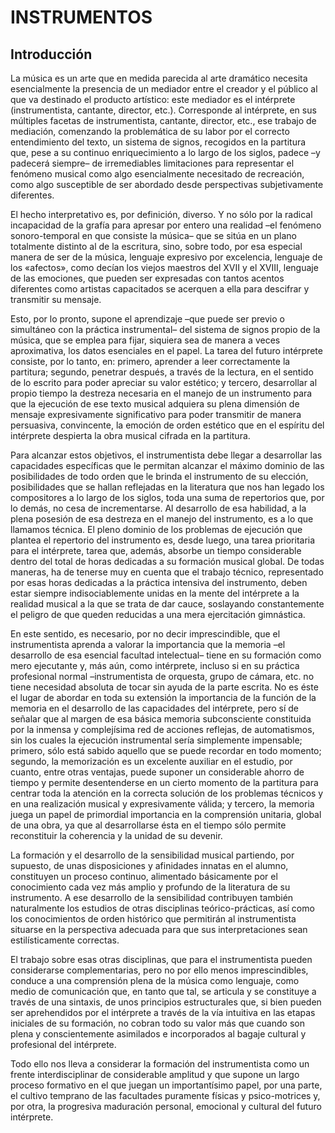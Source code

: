 # **INSTRUMENTOS**

## **Introducción**

La música es un arte que en medida parecida al arte dramático necesita esencialmente la presencia de un mediador entre el creador y el público al que va destinado el producto artístico: este mediador es el intérprete (instrumentista, cantante, director, etc.). Corresponde al intérprete, en sus múltiples facetas de instrumentista, cantante, director, etc., ese trabajo de mediación, comenzando la problemática de su labor por el correcto entendimiento del texto, un sistema de signos, recogidos en la partitura que, pese a su continuo enriquecimiento a lo largo de los siglos, padece –y padecerá siempre– de irremediables limitaciones para representar el fenómeno musical como algo esencialmente necesitado de recreación, como algo susceptible de ser abordado desde perspectivas subjetivamente diferentes. 

El hecho interpretativo es, por definición, diverso. Y no sólo por la radical incapacidad de la grafía para apresar por entero una realidad –el fenómeno sonoro-temporal en que consiste la música– que se sitúa en un plano totalmente distinto al de la escritura, sino, sobre todo, por esa especial manera de ser de la música, lenguaje expresivo por excelencia, lenguaje de los «afectos», como decían los viejos maestros del XVII y el XVIII, lenguaje de las emociones, que pueden ser expresadas con tantos acentos diferentes como artistas capacitados se acerquen a ella para descifrar y transmitir su mensaje. 

Esto, por lo pronto, supone el aprendizaje –que puede ser previo o simultáneo con la práctica instrumental– del sistema de signos propio de la música, que se emplea para fijar, siquiera sea de manera a veces aproximativa, los datos esenciales en el papel. La tarea del futuro intérprete consiste, por lo tanto, en: primero, aprender a leer correctamente la partitura; segundo, penetrar después, a través de la lectura, en el sentido de lo escrito para poder apreciar su valor estético; y tercero, desarrollar al propio tiempo la destreza necesaria en el manejo de un instrumento para que la ejecución de ese texto musical adquiera su plena dimensión de mensaje expresivamente significativo para poder transmitir de manera persuasiva, convincente, la emoción de orden estético que en el espíritu del intérprete despierta la obra musical cifrada en la partitura.

Para alcanzar estos objetivos, el instrumentista debe llegar a desarrollar las capacidades específicas que le permitan alcanzar el máximo dominio de las posibilidades de todo orden que le brinda el instrumento de su elección, posibilidades que se hallan reflejadas en la literatura que nos han legado los compositores a lo largo de los siglos, toda una suma de repertorios que, por lo demás, no cesa de incrementarse. Al desarrollo de esa habilidad, a la plena posesión de esa destreza en el manejo del instrumento, es a lo que llamamos técnica. El pleno dominio de los problemas de ejecución que plantea el repertorio del instrumento es, desde luego, una tarea prioritaria para el intérprete, tarea que, además, absorbe un tiempo considerable dentro del total de horas dedicadas a su formación musical global. De todas maneras, ha de tenerse muy en cuenta que el trabajo técnico, representado por esas horas dedicadas a la práctica intensiva del instrumento, deben estar siempre indisociablemente unidas en la mente del intérprete a la realidad musical a la que se trata de dar cauce, soslayando constantemente el peligro de que queden reducidas a una mera ejercitación gimnástica.

En este sentido, es necesario, por no decir imprescindible, que el instrumentista aprenda a valorar la importancia que la memoria –el desarrollo de esa esencial facultad intelectual– tiene en su formación como mero ejecutante y, más aún, como intérprete, incluso si en su práctica profesional normal –instrumentista de orquesta, grupo de cámara, etc. no tiene necesidad absoluta de tocar sin ayuda de la parte escrita. No es éste el lugar de abordar en toda su extensión la importancia de la función de la memoria en el desarrollo de las capacidades del intérprete, pero sí de señalar que al margen de esa básica memoria subconsciente constituida por la inmensa y complejísima red de acciones reflejas, de automatismos, sin los cuales la ejecución instrumental sería simplemente impensable; primero, sólo está sabido aquello que se puede recordar en todo momento; segundo, la memorización es un excelente auxiliar en el estudio, por cuanto, entre otras ventajas, puede suponer un considerable ahorro de tiempo y permite desentenderse en un cierto momento de la partitura para centrar toda la atención en la correcta solución de los problemas técnicos y en una realización musical y expresivamente válida; y tercero, la memoria juega un papel de primordial importancia en la comprensión unitaria, global de una obra, ya que al desarrollarse ésta en el tiempo sólo permite reconstituir la coherencia y la unidad de su devenir.

La formación y el desarrollo de la sensibilidad musical partiendo, por supuesto, de unas disposiciones y afinidades innatas en el alumno, constituyen un proceso continuo, alimentado básicamente por el conocimiento cada vez más amplio y profundo de la literatura de su instrumento. A ese desarrollo de la sensibilidad contribuyen también naturalmente los estudios de otras disciplinas teórico-prácticas, así como los conocimientos de orden histórico que permitirán al instrumentista situarse en la perspectiva adecuada para que sus interpretaciones sean estilísticamente correctas.

El trabajo sobre esas otras disciplinas, que para el instrumentista pueden considerarse complementarias, pero no por ello menos imprescindibles, conduce a una comprensión plena de la música como lenguaje, como medio de comunicación que, en tanto que tal, se articula y se constituye a través de una sintaxis, de unos principios estructurales que, si bien pueden ser aprehendidos por el intérprete a través de la vía intuitiva en las etapas iniciales de su formación, no cobran todo su valor más que cuando son plena y conscientemente asimilados e incorporados al bagaje cultural y profesional del intérprete.

Todo ello nos lleva a considerar la formación del instrumentista como un frente interdisciplinar de considerable amplitud y que supone un largo proceso formativo en el que juegan un importantísimo papel, por una parte, el cultivo temprano de las facultades puramente físicas y psico-motrices y, por otra, la progresiva maduración personal, emocional y cultural del futuro intérprete.